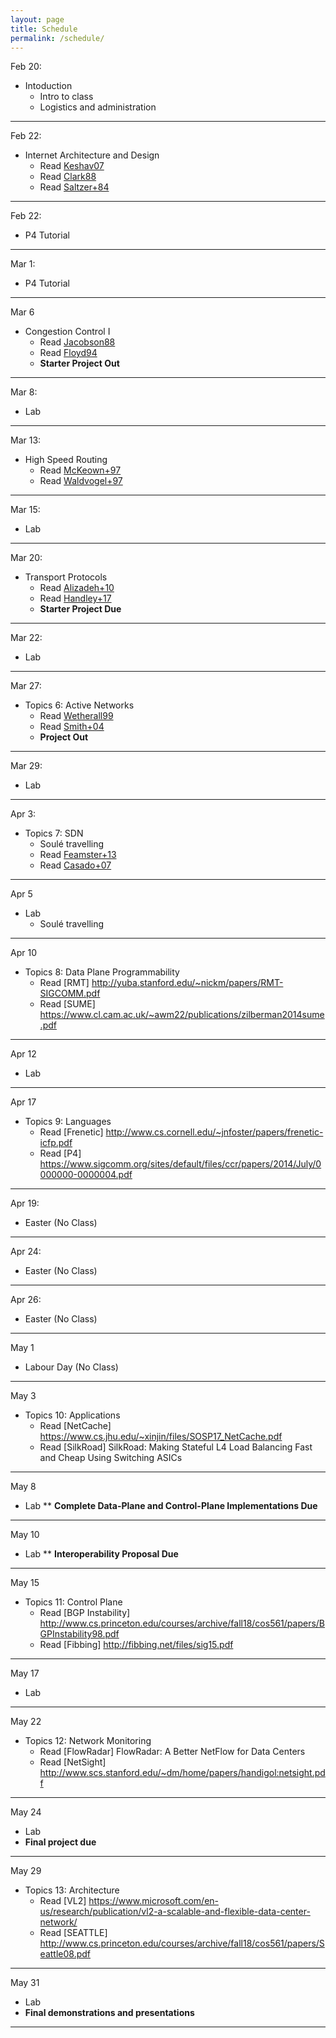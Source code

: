 ```yaml
---
layout: page
title: Schedule
permalink: /schedule/
---
```





Feb 20:
* Intoduction
    * Intro to class
    * Logistics and administration

---

Feb 22:
* Internet Architecture and Design
    * Read [Keshav07](https://dl.acm.org/citation.cfm?id=1273458)
    * Read [Clark88](http://ccr.sigcomm.org/archive/1995/jan95/ccr-9501-clark.pdf)
    * Read [Saltzer+84](https://dl.acm.org/citation.cfm?id=357402)

---

Feb 22:
* P4 Tutorial

---

Mar 1:
* P4 Tutorial

---

Mar 6
* Congestion Control I
    * Read [Jacobson88](https://dl.acm.org/citation.cfm?id=52356)
    * Read [Floyd94](https://dl.acm.org/citation.cfm?id=205512)
    * __Starter Project Out__

---

Mar 8:
* Lab

---

Mar 13:

* High Speed Routing
    * Read [McKeown+97](https://ieeexplore.ieee.org/document/566194)
    * Read [Waldvogel+97](https://dl.acm.org/citation.cfm?id=263136) 

---

Mar 15:
* Lab

---

Mar 20:
* Transport Protocols
    * Read [Alizadeh+10](https://dl.acm.org/citation.cfm?id=1851192)
    * Read [Handley+17](https://dl.acm.org/citation.cfm?id=3098825)
    * __Starter Project Due__

---

Mar 22:
* Lab
 
---

Mar 27:
* Topics 6: Active Networks
    * Read [Wetherall99](https://dl.acm.org/citation.cfm?id=319156) 
    * Read [Smith+04](https://ieeexplore.ieee.org/document/1262565)
    * __Project Out__

---

Mar 29:
* Lab


---

Apr 3:
* Topics 7: SDN
    * Soul&eacute; travelling
    * Read [Feamster+13](https://dl.acm.org/citation.cfm?id=2602219)
    * Read [Casado+07](https://dl.acm.org/citation.cfm?id=1282382)


---

Apr 5
* Lab
    * Soul&eacute; travelling

---

Apr 10
* Topics 8: Data Plane Programmability
    * Read [RMT] http://yuba.stanford.edu/~nickm/papers/RMT-SIGCOMM.pdf
    * Read [SUME] https://www.cl.cam.ac.uk/~awm22/publications/zilberman2014sume.pdf

---

Apr 12
* Lab

---

Apr 17
* Topics 9: Languages
    * Read [Frenetic] http://www.cs.cornell.edu/~jnfoster/papers/frenetic-icfp.pdf
    * Read [P4] https://www.sigcomm.org/sites/default/files/ccr/papers/2014/July/0000000-0000004.pdf

---

Apr 19:
* Easter (No Class) 

---

Apr 24:
* Easter (No Class) 

---

Apr 26:
* Easter (No Class) 

---

May 1
* Labour Day (No Class) 

---

May 3
* Topics 10: Applications
    * Read [NetCache] https://www.cs.jhu.edu/~xinjin/files/SOSP17_NetCache.pdf
    * Read [SilkRoad] SilkRoad: Making Stateful L4 Load Balancing Fast and Cheap Using Switching ASICs


---

May 8
* Lab
** __Complete Data-Plane and Control-Plane Implementations Due__

---

May 10
* Lab
** __Interoperability Proposal Due__

---

May 15
* Topics 11: Control Plane
    * Read [BGP Instability] http://www.cs.princeton.edu/courses/archive/fall18/cos561/papers/BGPInstability98.pdf
    * Read [Fibbing] http://fibbing.net/files/sig15.pdf

---

May 17
* Lab

---

May 22
* Topics 12: Network Monitoring
    * Read [FlowRadar]  FlowRadar: A Better NetFlow for Data Centers
    * Read [NetSight] http://www.scs.stanford.edu/~dm/home/papers/handigol:netsight.pdf

---

May 24
* Lab
* __Final project due__

---

May 29
* Topics 13: Architecture
    * Read [VL2] https://www.microsoft.com/en-us/research/publication/vl2-a-scalable-and-flexible-data-center-network/
    * Read [SEATTLE] http://www.cs.princeton.edu/courses/archive/fall18/cos561/papers/Seattle08.pdf

---

May 31
* Lab
* __Final demonstrations and presentations__

---








<!--

April 2nd:
* Lecture 1 Topics:
    * Intro to class
    * Logistics and administration
* **Due by 11:59 PM:** [Course Application](https://goo.gl/forms/nJXtf9csQokQFvD23) 

---

April 3rd:
* Instructors will send out application results by 5PM

---

April 4th:
* Lecture 2 Topics:
    * P4 Introduction and Motivation
    * P4 Langauge Basics
    * Hands on learning with P4 - Please complete the Getting Started portion of the [P4 Mininet exercises]({{ site.baseurl }}/deliverables/p4-mininet) before class, and bring your laptops with you 

---

April 6th:
* **Due by 11:59 PM:** [Getting Started]({{ site.baseurl }}/deliverables/getting-started)

---

April 9th:
* Lecture 3 Topics:
    * Finish P4 Language Overiew
    * Intro to NetFPGA
    * P4->NetFPGA Workflow Overview

---

April 10th:
* **Due by 11:59PM:** [P4 Mininet exercises]({{ site.baseurl }}/deliverables/p4-mininet)
* **Due by 11:59PM:** [P4->NetFPGA exercises]({{ site.baseurl }}/deliverables/p4-netfpga-tutorials)

---

April 16th:
* Lecture 4:
    * Guest Lecture - P4 Applications

---

April 18th:
* Lecture 5 Topics:
    * Intro to FPGA development
    * Basic hardware design
    * Running simulations
    * Timing constraints

---

April 24th:
* **Due by 11:59PM:** [Complete Data-Plane and Control-Plane Implementations]({{ site.baseurl }}/deliverables/baseline-tests)

---

April 27th:
* **Due by 11:59PM:** [Interoperability test proposal (one document from entire class)]({{ site.baseurl }}/deliverables/interoperability-proposal)

---

May 2nd:
* **Due by 11:59PM:** [Proposal for design challenge project]({{ site.baseurl }}/deliverables/design-challenge)

---

May 9th (Gates 325):
* Interoperability test

---

May 24th:
* **Due by 11:59PM:** [Design challenge progress report]({{ site.baseurl }}/deliverables/progress-report)

---

June 13th @ 3:30PM in Gates 358:
* [Final demonstrations and presentations]({{ site.baseurl }}/deliverables/final-demo)



-->